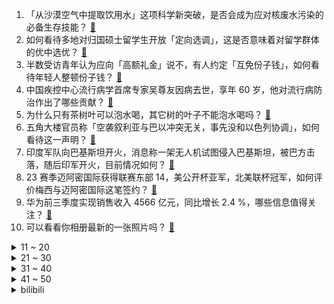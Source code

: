 1. 「从沙漠空气中提取饮用水」这项科学新突破，是否会成为应对核废水污染的必备生存技能？ [:link:](https://www.zhihu.com/question/627747338)
2. 如何看待多地对归国硕士留学生开放「定向选调」，这是否意味着对留学群体的优中选优？ [:link:](https://www.zhihu.com/question/627379241)
3. 半数受访青年认为应向「高额礼金」说不，有人约定「互免份子钱」，如何看待年轻人整顿份子钱？ [:link:](https://www.zhihu.com/question/627700696)
4. 中国疾控中心流行病学首席专家吴尊友因病去世，享年 60 岁，他对流行病防治作出了哪些贡献？ [:link:](https://www.zhihu.com/question/628045538)
5. 为什么只有茶树叶可以泡水喝，其它树的叶子不能泡水喝吗？ [:link:](https://www.zhihu.com/question/627542129)
6. 五角大楼官员称「空袭叙利亚与巴以冲突无关，事先没和以色列协调」，如何看待这一声明？ [:link:](https://www.zhihu.com/question/628043527)
7. 印度军队向巴基斯坦开火，消息称一架无人机试图侵入巴基斯坦，被巴方击落，随后印军开火，目前情况如何？ [:link:](https://www.zhihu.com/question/628025662)
8. 23 赛季迈阿密国际获得联赛东部 14，美公开杯亚军，北美联杯冠军，如何评价梅西与迈阿密国际这笔签约？ [:link:](https://www.zhihu.com/question/627752367)
9. 华为前三季度实现销售收入 4566 亿元，同比增长 2.4 %，哪些信息值得关注？ [:link:](https://www.zhihu.com/question/628042774)
10. 可以看看你相册最新的一张照片吗？ [:link:](https://www.zhihu.com/question/620413696)
<details>
<summary>11 ~ 20</summary>

11. 拜登下令美军对叙利亚境内伊朗伊斯兰革命卫队及其支持组织目标发动空袭，如何解读美方此举？ [:link:](https://www.zhihu.com/question/628021366)
12. 彩票中了大奖后，个人账户将“大额度进账”，银行会有何反应? [:link:](https://www.zhihu.com/question/624105456)
13. 央行发布 2023 年人民币国际化报告，如何解读？有哪些信息值得关注？ [:link:](https://www.zhihu.com/question/628090215)
14. S13 瑞士轮 LNG 2:1 击败 KT 晋级八强赛，如何评价这场比赛？ [:link:](https://www.zhihu.com/question/628046794)
15. 如何看待「李佳琦直播间时隔 43 天再次带货花西子」，这意味着什么？ [:link:](https://www.zhihu.com/question/627587141)
16. 工作中同事拖延，无法正常沟通，如何处理？ [:link:](https://www.zhihu.com/question/627837492)
17. 如何评价《崩坏：星穹铁道》1.4 版本活动「无尽位面」？ [:link:](https://www.zhihu.com/question/628035913)
18. 鲁智深、武松落草后为何不还俗？反而还要彰显和尚、行者的身份？ [:link:](https://www.zhihu.com/question/622717040)
19. 如何自己给孩子上课？ [:link:](https://www.zhihu.com/question/627550214)
20. 23-24 赛季 NBA 常规赛揭幕战，湖人 107:119 掘金，詹姆斯21分，如何评价本场比赛？ [:link:](https://www.zhihu.com/question/627693406)
</details>
<details>
<summary>21 ~ 30</summary>

21. 中国大陆发第一篇计算机顶会的人都怎么样了？ [:link:](https://www.zhihu.com/question/627499717)
22. 跟大模型对话时 prompt 越礼貌越容易出好结果吗？为什么？ [:link:](https://www.zhihu.com/question/627891044)
23. 2023 年你买的最满意的一件电子/数码产品是什么？ [:link:](https://www.zhihu.com/question/627536444)
24. 为什么各种影视 小说里，练了横练功法的人都不知道躲避了，都站着让人砍？ [:link:](https://www.zhihu.com/question/619626408)
25. 华为在mate60手机中集成了卫星电话功能，是一件什么难度的技术？ [:link:](https://www.zhihu.com/question/620127310)
26. 《繁城之下》最后陆不忧是否还活着？ [:link:](https://www.zhihu.com/question/627313304)
27. 如何评价《披荆斩棘》第三季的五公舞台（上）？ [:link:](https://www.zhihu.com/question/628027186)
28. 刚下载好《英雄联盟》，新手建议玩什么? [:link:](https://www.zhihu.com/question/624738745)
29. 职场上领导是个情绪不稳定的人，有时候说的很难听，如何与之相处？ [:link:](https://www.zhihu.com/question/627893814)
30. 联合国大会高票通过巴以问题相关决议草案，美以等国投反对票，意味着什么？巴以局势将如何发展？ [:link:](https://www.zhihu.com/question/628144736)
</details>
<details>
<summary>31 ~ 40</summary>

31. 坐网约车的时候喜欢司机跟你聊天吗？ [:link:](https://www.zhihu.com/question/316427088)
32. 湖北一老师批改作业时写下评语「你是孤儿吗」，校方称将调查此事，如何看待此事？ [:link:](https://www.zhihu.com/question/627706474)
33. 可以留下一首你单曲循环很久很久的歌吗？ [:link:](https://www.zhihu.com/question/623993360)
34. 10 月 27 日三大指数低开，华为汽车概念继续活跃，如何看待今日行情？ [:link:](https://www.zhihu.com/question/628012181)
35. 深圳二手房在售量创历史新高，部分房源议价率超 10 %，意味着什么？ [:link:](https://www.zhihu.com/question/627902548)
36. 科幻作品里的哪个场景你觉得最有可能实现？ [:link:](https://www.zhihu.com/question/484533677)
37. 2023 年 1-9 月份全国规模以上工业企业利润同比下降 9.0%，降幅收窄，哪些信息值得关注？ [:link:](https://www.zhihu.com/question/628012189)
38. 专家称「不希望看到直播间就是低价的代名词」，如何看直播间待底价协议？底价协议会给直播生态带来什么影响？ [:link:](https://www.zhihu.com/question/628026011)
39. 如何看待车联网让「智慧的车」驶上「聪明的路」？ [:link:](https://www.zhihu.com/question/627905025)
40. 房地产行业人士谈「如何解决房企爆雷」，称「行政干预过多，破坏了保交楼的效率」，如何看待这一观点？ [:link:](https://www.zhihu.com/question/628029012)
</details>
<details>
<summary>41 ~ 50</summary>

41. 如果同时收到华为汽车和小米汽车的offer，从个人发展前景考虑推荐去哪家呢？ [:link:](https://www.zhihu.com/question/627423563)
42. 普通人，如何才能理性地选择贴近生活的「智慧照明」？ [:link:](https://www.zhihu.com/question/626854284)
43. 23/24 赛季 NBA：太阳 95:100 湖人，戴维斯两双，詹姆斯 21分，如何评价本场比赛？ [:link:](https://www.zhihu.com/question/628029550)
44. 应届生在签三方时该注意什么，接 offer 时薪资方面有哪些坑需要避开？ [:link:](https://www.zhihu.com/question/622558862)
45. 如何最简单、通俗地理解Transformer？ [:link:](https://www.zhihu.com/question/445556653)
46. 国内小家电市场的崛起，意味着国内的消费升级还是降级？ [:link:](https://www.zhihu.com/question/627881608)
47. 心理咨询师在倾听的时候睡着了，说明不敬业吗？ [:link:](https://www.zhihu.com/question/626980931)
48. 上班族健身没有动力该如何坚持？ [:link:](https://www.zhihu.com/question/626812753)
49. 为什么坚持跑步久了会厌跑？ [:link:](https://www.zhihu.com/question/625414817)
50. 研究称「集采中选仿制药疗效和安全性与原研药相当」，这一研究的靠谱程度如何？ [:link:](https://www.zhihu.com/question/627737942)
</details><details>
<summary>bilibili</summary>

</details>
